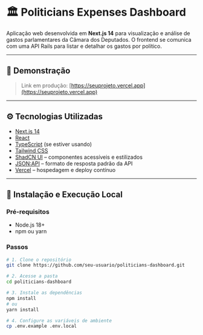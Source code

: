 # 🏛️ Politicians Expenses Dashboard

Aplicação web desenvolvida em **Next.js 14** para visualização e análise de gastos parlamentares da Câmara dos Deputados. O frontend se comunica com uma API Rails para listar e detalhar os gastos por político.

---

## 📸 Demonstração

> Link em produção: [https://seuprojeto.vercel.app](https://seuprojeto.vercel.app)

---

## ⚙️ Tecnologias Utilizadas

- [Next.js 14](https://nextjs.org/)
- [React](https://react.dev/)
- [TypeScript](https://www.typescriptlang.org/) (se estiver usando)
- [Tailwind CSS](https://tailwindcss.com/)
- [ShadCN UI](https://ui.shadcn.com/) – componentes acessíveis e estilizados
- [JSON:API](https://jsonapi.org/) – formato de resposta padrão da API
- [Vercel](https://vercel.com/) – hospedagem e deploy contínuo

---

## 🚀 Instalação e Execução Local

### Pré-requisitos

- Node.js 18+
- npm ou yarn

### Passos

```bash
# 1. Clone o repositório
git clone https://github.com/seu-usuario/politicians-dashboard.git

# 2. Acesse a pasta
cd politicians-dashboard

# 3. Instale as dependências
npm install
# ou
yarn install

# 4. Configure as variáveis de ambiente
cp .env.example .env.local
